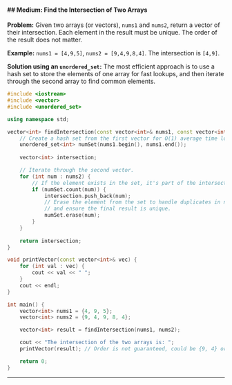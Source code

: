 #### \#\# Medium: Find the Intersection of Two Arrays

**Problem:** Given two arrays (or vectors), `nums1` and `nums2`, return a vector of their intersection. Each element in the result must be unique. The order of the result does not matter.

**Example:** `nums1 = [4,9,5]`, `nums2 = [9,4,9,8,4]`. The intersection is `[4,9]`.

**Solution using an `unordered_set`:**
The most efficient approach is to use a hash set to store the elements of one array for fast lookups, and then iterate through the second array to find common elements.

```cpp
#include <iostream>
#include <vector>
#include <unordered_set>

using namespace std;

vector<int> findIntersection(const vector<int>& nums1, const vector<int>& nums2) {
    // Create a hash set from the first vector for O(1) average time lookups.
    unordered_set<int> numSet(nums1.begin(), nums1.end());
    
    vector<int> intersection;

    // Iterate through the second vector.
    for (int num : nums2) {
        // If the element exists in the set, it's part of the intersection.
        if (numSet.count(num)) {
            intersection.push_back(num);
            // Erase the element from the set to handle duplicates in nums2
            // and ensure the final result is unique.
            numSet.erase(num);
        }
    }
    
    return intersection;
}

void printVector(const vector<int>& vec) {
    for (int val : vec) {
        cout << val << " ";
    }
    cout << endl;
}

int main() {
    vector<int> nums1 = {4, 9, 5};
    vector<int> nums2 = {9, 4, 9, 8, 4};

    vector<int> result = findIntersection(nums1, nums2);

    cout << "The intersection of the two arrays is: ";
    printVector(result); // Order is not guaranteed, could be {9, 4} or {4, 9}

    return 0;
}
```

-----
